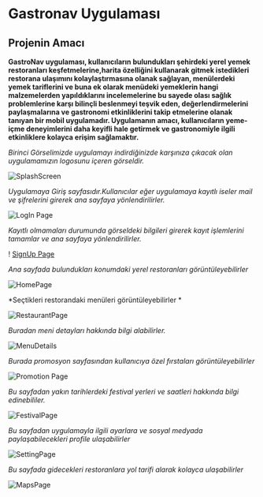 # Gastronav Uygulaması
## Projenin Amacı

**GastroNav uygulaması, kullanıcıların  bulundukları şehirdeki yerel yemek  restoranları keşfetmelerine,harita özelliğini kullanarak  gitmek  istedikleri restorana  ulaşımını kolaylaştırmasına olanak sağlayan, menülerdeki yemek  tariflerini ve buna ek olarak  menüdeki yemeklerin  hangi malzemelerden yapıldıklarını incelemelerine bu sayede olası sağlık problemlerine karşı bilinçli beslenmeyi teşvik eden, değerlendirmelerini paylaşmalarına ve gastronomi etkinliklerini takip etmelerine olanak tanıyan bir mobil uygulamadır. Uygulamanın amacı, kullanıcıların yeme-içme deneyimlerini daha keyifli hale getirmek ve gastronomiyle ilgili etkinliklere kolayca erişim sağlamaktır.**

*Birinci Görselimizde uygulamayı indirdiğinizde karşınıza çıkacak olan uygulamamızın logosunu içeren görseldir.*

![SplashScreen](https://github.com/mehmetakifkucukkaya/gastronav_AppJam_OUA/blob/main/ProjeGorselleri/SplashScreen.png)

*Uygulamaya Giriş sayfasıdır.Kullanıcılar eğer uygulamaya kayıtlı iseler mail ve şifrelerini girerek ana sayfaya yönlendirilirler.*

![LogIn Page ](https://github.com/mehmetakifkucukkaya/gastronav_AppJam_OUA/blob/main/ProjeGorselleri/LoginPage.png)

*Kayıtlı olmamaları durumunda görseldeki bilgileri girerek kayıt işlemlerini tamamlar ve ana sayfaya yönlendirilirler.*

! [SignUp Page]()

*Ana sayfada bulundukları konumdaki yerel restoranları görüntüleyebilirler*

![HomePage](https://github.com/mehmetakifkucukkaya/gastronav_AppJam_OUA/blob/main/ProjeGorselleri/HomePage.png)

*Seçtikleri restorandaki menüleri görüntüleyebilirler *

![RestaurantPage](https://github.com/mehmetakifkucukkaya/gastronav_AppJam_OUA/blob/main/ProjeGorselleri/RestaurantPage.png)

*Buradan meni detayları hakkında bilgi alabilirler.*

![MenuDetails]()

*Burada promosyon sayfasından kullanıcıya özel fırstaları görüntüleyebilirler*

![Promotion Page](https://github.com/mehmetakifkucukkaya/gastronav_AppJam_OUA/blob/main/ProjeGorselleri/PromotionPage.png)

*Bu sayfadan yakın tarihlerdeki festival yerleri ve saatleri hakkında bilgi edinebililer.*


![FestivalPage](https://github.com/mehmetakifkucukkaya/gastronav_AppJam_OUA/blob/main/ProjeGorselleri/FestivalPage.png)


*Bu sayfadan uygulamayla ilgili ayarlara ve sosyal medyada paylaşabilecekleri profile ulaşabilirler*

![SettingPage](https://github.com/mehmetakifkucukkaya/gastronav_AppJam_OUA/blob/main/ProjeGorselleri/SettingsPage.png)


*Bu sayfada gidecekleri restoranlara yol tarifi alarak kolayca ulaşabilirler*


![MapsPage]()







